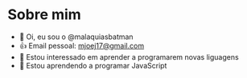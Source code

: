 # Sobre mim

- 👋 Oi, eu sou o @malaquiasbatman
- :+1: Email pessoal: mjoej17@gmail.com
- 👀 Estou interessado em aprender a programarem novas liguagens
- 🌱 Estou aprendendo a programar JavaScript

